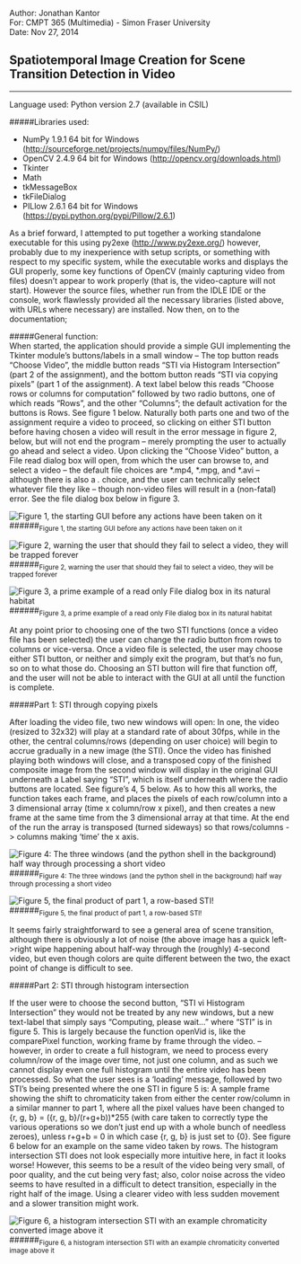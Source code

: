 Author: Jonathan Kantor  
For: CMPT 365 (Multimedia) - Simon Fraser University  
Date: Nov 27, 2014  

## Spatiotemporal Image Creation for Scene Transition Detection in Video
---
Language used: Python version 2.7 (available in CSIL)

#####Libraries used:
*	NumPy 1.9.1 64 bit for Windows (http://sourceforge.net/projects/numpy/files/NumPy/)
*	OpenCV 2.4.9 64 bit for Windows (http://opencv.org/downloads.html)
*	Tkinter
*	Math
*	tkMessageBox
*	tkFileDialog
*	PILlow 2.6.1 64 bit for Windows (https://pypi.python.org/pypi/Pillow/2.6.1)

As a brief forward, I attempted to put together a working standalone executable for this using py2exe (http://www.py2exe.org/) however, probably due to my inexperience with setup scripts, or something with respect to my specific system, while the executable works and displays the GUI properly, some key functions of OpenCV (mainly capturing video from files) doesn’t appear to work properly (that is, the video-capture will not start). However the source files, whether run from the IDLE IDE or the console, work flawlessly provided all the necessary libraries (listed above, with URLs where necessary) are installed.
Now then, on to the documentation;

#####General function:  
When started, the application should provide a simple GUI implementing the Tkinter module’s buttons/labels in a small window – The top button reads “Choose Video”, the middle button reads “STI via Histogram Intersection” (part 2 of the assignment), and the bottom button reads “STI via copying pixels” (part 1 of the assignment). A text label below this reads “Choose rows or columns for computation” followed by two radio buttons, one of which reads “Rows”, and the other “Columns”; the default activation for the buttons is Rows. See figure 1 below.
Naturally both parts one and two of the assignment require a video to proceed, so clicking on either STI button before having chosen a video will result in the error message in figure 2, below, but will not end the program – merely prompting the user to actually go ahead and select a video.
Upon clicking the “Choose Video” button, a File read dialog box will open, from which the user can browse to, and select a video – the default file choices are *.mp4, *.mpg, and *.avi – although there is also a *.* choice, and the user can technically select whatever file they like – though non-video files will result in a (non-fatal) error. See the file dialog box below in figure 3.

![Figure 1, the starting GUI before any actions have been taken on it](https://raw.githubusercontent.com/jonnykantor/Images-and-Screengrabs/master/STI_Project_screenshots/Screen_1_Gui_Layout.png)  
######<sub>Figure 1, the starting GUI before any actions have been taken on it  </sub>

![Figure 2, warning the user that should they fail to select a video, they will be trapped forever](https://raw.githubusercontent.com/jonnykantor/Images-and-Screengrabs/master/STI_Project_screenshots/Screen_2_NoVideo_Error.png)  
######<sub>Figure 2, warning the user that should they fail to select a video, they will be trapped forever</sub>

![Figure 3, a prime example of a read only File dialog box in its natural habitat](https://raw.githubusercontent.com/jonnykantor/Images-and-Screengrabs/master/STI_Project_screenshots/Screen_3_OFD.png)  
######<sub>Figure 3, a prime example of a read only File dialog box in its natural habitat</sub>  

At any point prior to choosing one of the two STI functions (once a video file has been selected) the user can change the radio button from rows to columns or vice-versa. Once a video file is selected, the user may choose either STI button, or neither and simply exit the program, but that’s no fun, so on to what those do. Choosing an STI button will fire that function off, and the user will not be able to interact with the GUI at all until the function is complete.

#####Part 1: STI through copying pixels

After loading the video file, two new windows will open: In one, the video (resized to 32x32) will play at a standard rate of about 30fps, while in the other, the central columns/rows (depending on user choice) will begin to accrue gradually in a new image (the STI). Once the video has finished playing both windows will close, and a transposed copy of the finished composite image from the second window will display in the original GUI underneath a Label saying “STI”, which is itself underneath where the radio buttons are located. See figure’s 4, 5 below. As to how this all works, the function takes each frame, and places the pixels of each row/column into a 3 dimensional array (time x column/row x pixel), and then creates a new frame at the same time from the 3 dimensional array at that time. At the end of the run the array is transposed (turned sideways) so that rows/columns -> columns making ‘time’ the x axis.  

![Figure 4: The three windows (and the python shell in the background) half way through processing a short video](https://raw.githubusercontent.com/jonnykantor/Images-and-Screengrabs/master/STI_Project_screenshots/Screen_4_Pixel_in_progress.png)  
######<sub>Figure 4: The three windows (and the python shell in the background) half way through processing a short video</sub>  

![Figure 5, the final product of part 1, a row-based STI!](https://raw.githubusercontent.com/jonnykantor/Images-and-Screengrabs/master/STI_Project_screenshots/Screen_5_Pixel_finished.png)  
######<sub>Figure 5, the final product of part 1, a row-based STI!</sub>  

It seems fairly straightforward to see a general area of scene transition, although there is obviously a lot of noise (the above image has a quick left->right wipe happening about half-way through the (roughly) 4-second video, but even though colors are quite different between the two, the exact point of change is difficult to see.

#####Part 2: STI through histogram intersection

If the user were to choose the second button, “STI vi Histogram Intersection” they would not be treated by any new windows, but a new text-label that simply says “Computing, please wait…” where “STI” is in figure 5. This is largely because the function openVid is, like the comparePixel function, working frame by frame through the video. – however, in order to create a full histogram, we need to process every column/row of the image over time, not just one column, and as such we cannot display even one full histogram until the entire video has been processed. So what the user sees is a ‘loading’ message, followed by two STI’s being presented where the one STI in figure 5 is: A sample frame showing the shift to chromaticity taken from either the center row/column in a similar manner to part 1, where all the pixel values have been changed to {r, g, b} = ({r, g, b}/(r+g+b))*255 (with care taken to correctly type the various operations so we don’t just end up with a whole bunch of needless zeroes), unless r+g+b = 0 in which case {r, g, b} is just set to {0}. See figure 6 below for an example on the same video taken by rows.
The histogram intersection STI does not look especially more intuitive here, in fact it looks worse! However, this seems to be a result of the video being very small, of poor quality, and the cut being very fast; also, color noise across the video seems to have resulted in a difficult to detect transition, especially in the right half of the image. Using a clearer video with less sudden movement and a slower transition might work.

![Figure 6, a histogram intersection STI with an example chromaticity converted image above it](https://raw.githubusercontent.com/jonnykantor/Images-and-Screengrabs/master/STI_Project_screenshots/Screen_6_HIST_finished.png)  
######<sub>Figure 6, a histogram intersection STI with an example chromaticity converted image above it</sub>  
